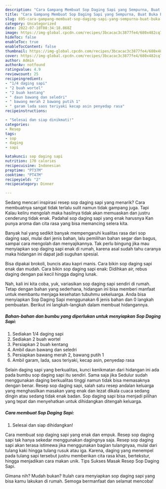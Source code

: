 ```yaml
---
description: "Cara Gampang Membuat Sop Daging Sapi yang Sempurna, Buat Buka Puasa Sempurna"
title: "Cara Gampang Membuat Sop Daging Sapi yang Sempurna, Buat Buka Puasa Sempurna"
slug: 695-cara-gampang-membuat-sop-daging-sapi-yang-sempurna-buat-buka-puasa-sempurna
category: Uncategorized
date: 2022-07-10T08:34:18.868Z
image: https://img-global.cpcdn.com/recipes/3bcacac3c3877fe4/680x482cq70/sop-daging-sapi-foto-resep-utama.jpg
hideToc: false
enableToc: true
enableTocContent: false
thumbnail: https://img-global.cpcdn.com/recipes/3bcacac3c3877fe4/680x482cq70/sop-daging-sapi-foto-resep-utama.jpg
cover: https://img-global.cpcdn.com/recipes/3bcacac3c3877fe4/680x482cq70/sop-daging-sapi-foto-resep-utama.jpg
author: Admin
authorAv: notfound
ratingvalue: 4.9
reviewcount: 25
recipeingredient:
- "1/4 daging sapi"
- "2 buah wortel"
- "2 buah kentang"
- " daun bawang dan seledri"
- " bawang merah 2 bawang putih 1"
- " garam lada saos teriyaki kecap asin penyedap rasa"
recipeinstructions:

- "Selesai dan siap dinikmati!"
categories:
- Resep
tags:
- sop
- daging
- sapi

katakunci: sop daging sapi 
nutrition: 170 calories
recipecuisine: Indonesian
preptime: "PT37M"
cooktime: "PT47M"
recipeyield: "2"
recipecategory: Dinner

---
```



Sedang mencari inspirasi resep sop daging sapi yang menarik? Cara membuatnya sangat tidak terlalu sulit namun tidak gampang juga. Tapi Kalau keliru mengolah maka hasilnya tidak akan memuaskan dan justru cenderung tidak enak. Padahal sop daging sapi yang enak harusnya Kan punya aroma dan cita rasa yang bisa memancing selera kita.


Banyak hal yang sedikit banyak mempengaruhi kualitas rasa dari sop daging sapi, mulai dari jenis bahan, lalu pemilihan bahan segar dan bagus, sampai cara mengolah dan menyajikannya. Tak perlu bingung jika mau menyiapkan sop daging sapi enak di rumah, karena asal sudah tahu caranya maka hidangan ini dapat jadi suguhan spesial.

Bisa dipakai brokoli, buncis atau kapri manis. Cara bikin sop daging sapi enak dan mudah. Cara bikin sop daging sapi enak: Didihkan air, rebus daging dengan pai kecil hingga daging lunak.


Nah, kali ini kita coba, yuk, variasikan sop daging sapi sendiri di rumah. Tetap dengan bahan yang sederhana, hidangan ini bisa memberi manfaat untuk membantu menjaga kesehatan tubuhmu sekeluarga. Anda bisa menyiapkan Sop Daging Sapi menggunakan 6 jenis bahan dan 0 langkah pembuatan. Berikut ini langkah-langkah dalam membuat hidangannya.

<!--inarticleads1-->

##### Bahan-bahan dan bumbu yang diperlukan untuk menyiapkan Sop Daging Sapi:

1. Sediakan 1/4 daging sapi
1. Sediakan 2 buah wortel
1. Persiapkan 2 buah kentang
1. Ambil  daun bawang dan seledri
1. Persiapkan  bawang merah 2, bawang putih 1
1. Ambil  garam, lada, saos teriyaki, kecap asin, penyedap rasa


Selain daging sapi yang berkualitas, kunci kenikmatan dari hidangan ini ada pada bumbu sop daging sapi itu sendiri. Sama saja jika Sedulur sudah menggunakan daging berkualitas tinggi namun tidak bisa memasaknya dengan benar. Resep sop daging sapi, salah satu resep andalan keluarga yang menghasilkan masakan yang enak dan lezat dikala cuaca sedang dingin atau sedang tidak enak badan. Sop daging sapi bisa menjadi pilihan yang tepat dan menyehatkan untuk dihidangkan ditengah keluarga. 

<!--inarticleads2-->

##### Cara membuat Sop Daging Sapi:


1. Selesai dan siap dihidangkan!

Cara membuat sop daging sapi yang enak dan empuk. Resep sop daging sapi tak hanya sekedar menggunakan dagingnya saja. Resep sop daging sapi akan terasa istimewa jika menggunakan bagian tulangnyaa, mulai dari tulang kaki hingga tulang rusuk atau iga. Karena, daging yang menempel pada tulang sapi tersebut justru memberikan cita rasa khas, bertekstur, hingga menjadikan cara makan unik. Tips Sukses Masak Resep Sop Daging Sapi. 

Gimana nih? Mudah bukan? Itulah cara menyiapkan sop daging sapi yang bisa kamu lakukan di rumah. Semoga bermanfaat dan selamat mencoba!
